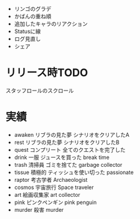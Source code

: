 

- リンゴのグラデ
- かばんの重ね順
- 追加したキャラのリアクション
- Statusに線
- ログ見直し
- シェア

# リリース時TODO
スタッフロールのスクロール

# 実績
- awaken リブラの見た夢 シナリオをクリアしたA
- rest リブラの見た夢 シナリオをクリアしたB
- quest コンプリート 全てのクエストを完了した
- drink 一服 ジュースを買った break time
- trash 清掃員 ゴミを捨てた garbage collector
- tissue 積極的 ティッシュを使い切った passionate
- raptor 考古学者 Archaeologist
- cosmos 宇宙旅行 Space traveler
- art 絵画収集家 art collector
- pink ピンクペンギン pink penguin
- murder 殺害 murder

